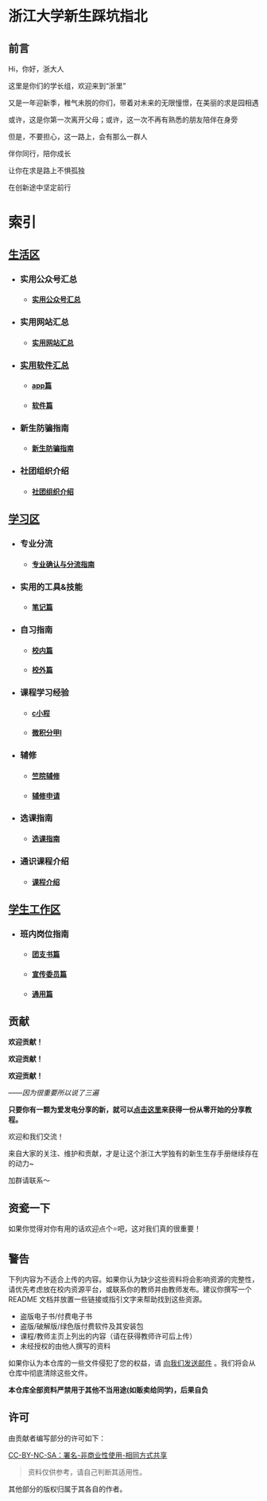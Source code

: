 # 浙江大学新生踩坑指北
## 前言
Hi，你好，浙大人

这里是你们的学长组，欢迎来到“浙里”

又是一年迎新季，稚气未脱的你们，带着对未来的无限憧憬，在美丽的求是园相遇

或许，这是你第一次离开父母；或许，这一次不再有熟悉的朋友陪伴在身旁

但是，不要担心，这一路上，会有那么一群人

伴你同行，陪你成长

让你在求是路上不惧孤独

在创新途中坚定前行

# 索引

## [生活区](https://github.com/Ashnne/ZJU_freshman_pointNorth/tree/main/生活区)

* ### 实用公众号汇总

  * #### [实用公众号汇总](https://github.com/Ashnne/ZJU_freshman_pointNorth/blob/main/生活区/实用公众号汇总/实用公众号汇总.md)
  
* ### 实用网站汇总

  * #### [实用网站汇总](https://github.com/Ashnne/ZJU_freshman_pointNorth/blob/main/生活区/实用网站汇总/实用网站汇总.md)
  
* ### [实用软件汇总](https://github.com/Ashnne/ZJU_freshman_pointNorth/tree/main/生活区/实用软件汇总)

  * #### [app篇](https://github.com/Ashnne/ZJU_freshman_pointNorth/tree/main/生活区/实用软件汇总/apps)
  
  * #### [软件篇](https://github.com/Ashnne/ZJU_freshman_pointNorth/tree/main/生活区/实用软件汇总/softwares)
  
* ### 新生防骗指南

  * #### [新生防骗指南](https://github.com/Ashnne/ZJU_freshman_pointNorth/blob/main/生活区/新生防骗指南/新生防骗指南.md)
  
* ### 社团组织介绍

  * #### [社团组织介绍](https://github.com/Ashnne/ZJU_freshman_pointNorth/blob/main/生活区/社团组织介绍/社团组织介绍.md)
   
 
## [学习区](https://github.com/Ashnne/ZJU_freshman_pointNorth/tree/main/学习区)

* ### 专业分流

  * #### [专业确认与分流指南](https://github.com/Ashnne/ZJU_freshman_pointNorth/blob/main/学习区/专业分流/专业确认与分流指南.md)

* ### 实用的工具&技能

  * #### [笔记篇](https://github.com/Ashnne/ZJU_freshman_pointNorth/tree/main/学习区/实用的工具%26技能/笔记篇)

* ### 自习指南

  * #### [校内篇](https://github.com/Ashnne/ZJU_freshman_pointNorth/blob/main/学习区/自习指南/校内篇.md)
  
  * #### [校外篇](https://github.com/Ashnne/ZJU_freshman_pointNorth/blob/main/学习区/自习指南/校外篇.md)
  
* ### 课程学习经验

  * #### [c小程](https://github.com/Ashnne/ZJU_freshman_pointNorth/tree/main/学习区/课程学习经验/c小程)
  
  * #### [微积分甲I](https://github.com/Ashnne/ZJU_freshman_pointNorth/tree/main/学习区/课程学习经验/微积分甲Ⅰ)
  
* ### 辅修

  * #### [竺院辅修](https://github.com/Ashnne/ZJU_freshman_pointNorth/blob/main/学习区/辅修/竺院辅修.md)
  
  * #### [辅修申请](https://github.com/Ashnne/ZJU_freshman_pointNorth/blob/main/学习区/辅修/辅修申请时间.md)
  
* ### 选课指南

  * #### [选课指南](https://github.com/Ashnne/ZJU_freshman_pointNorth/blob/main/学习区/选课指南/选课指南.md)

* ### 通识课程介绍

  * #### [课程介绍](https://github.com/Ashnne/ZJU_freshman_pointNorth/blob/main/学习区/通识课程介绍/课程介绍.md)
  
## [学生工作区](https://github.com/Ashnne/ZJU_freshman_pointNorth/tree/main/学生工作区)

* ### 班内岗位指南

  * #### [团支书篇](https://github.com/Ashnne/ZJU_freshman_pointNorth/tree/main/学生工作区/班内岗位指南/团支书篇)
  
  * #### [宣传委员篇](https://github.com/Ashnne/ZJU_freshman_pointNorth/tree/main/学生工作区/班内岗位指南/宣传委员篇)

  * #### [通用篇](https://github.com/Ashnne/ZJU_freshman_pointNorth/tree/main/学生工作区/班内岗位指南/通用篇)
  
## 贡献

**欢迎贡献！**

**欢迎贡献！**

**欢迎贡献！**

*——因为很重要所以说了三遍*

**只要你有一颗为爱发电分享的新，就可以[点击这里](https://github.com/Ashnne/ZJU_freshman_pointNorth/blob/main/从零开始的分享教程.md)来获得一份从零开始的分享教程。**

欢迎和我们交流！

来自大家的关注、维护和贡献，才是让这个浙江大学独有的新生生存手册继续存在的动力~


加群请联系～


## 资瓷一下

如果你觉得对你有用的话欢迎点个⭐吧，这对我们真的很重要！

## 警告

下列内容为不适合上传的内容。如果你认为缺少这些资料将会影响资源的完整性，请优先考虑放在校内资源平台，或联系你的教师并由教师发布。建议你撰写一个 README 文档并放置一些链接或指引文字来帮助找到这些资源。

- 盗版电子书/付费电子书
- 盗版/破解版/绿色版付费软件及其安装包
- 课程/教师主页上列出的内容（请在获得教师许可后上传）
- 未经授权的由他人撰写的资料

如果你认为本仓库的一些文件侵犯了您的权益，请 [向我们发送邮件](3200103626@zju.edu.cn) 。我们将会从仓库中彻底清除这些文件。

**本仓库全部资料严禁用于其他不当用途(如贩卖给同学)，后果自负**

## 许可
由贡献者编写部分的许可如下：

[CC-BY-NC-SA：署名-非商业性使用-相同方式共享](https://creativecommons.org/licenses/by-nc-sa/4.0/deed.zh)

>资料仅供参考，请自己判断其适用性。

其他部分的版权归属于其各自的作者。
